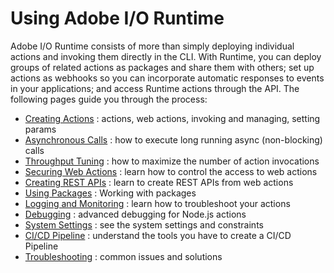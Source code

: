 # Using Adobe I/O Runtime

Adobe I/O Runtime consists of more than simply deploying individual actions and invoking them directly in the CLI. With Runtime, you can deploy groups of related actions as packages and share them with others; set up actions as webhooks so you can incorporate automatic responses to events in your applications; and access Runtime actions through the API. The following pages guide you through the process:

* [Creating Actions](creating-actions.md) : actions, web actions, invoking and managing, setting params
* [Asynchronous Calls](asynchronous-calls.md) : how to execute long running async (non-blocking) calls
* [Throughput Tuning](throughput-tuning.md) : how to maximize the number of action invocations
* [Securing Web Actions](securing-web-actions.md) : learn how to control the access to web actions
* [Creating REST APIs](creating-rest-apis.md) : learn to create REST APIs from web actions
* [Using Packages](using-packages.md) : Working with packages
* [Logging and Monitoring](logging-monitoring.md) : learn how to troubleshoot your actions
* [Debugging](debugging.md) : advanced debugging for Node.js actions
* [System Settings](system-settings.md) : see the system settings and constraints 
* [CI/CD Pipeline](ci-cd-pipeline.md) : understand the tools you have to create a CI/CD Pipeline
* [Troubleshooting](troubleshooting.md) : common issues and solutions

